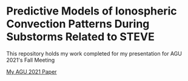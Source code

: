 # Predictive Models of Ionospheric Convection Patterns During Substorms Related to STEVE

This repository holds my work completed for my presentation for AGU 2021's Fall Meeting

[My AGU 2021 Paper](https://agu.confex.com/agu/fm21/meetingapp.cgi/Paper/955609)